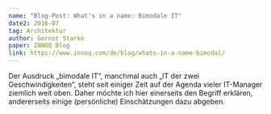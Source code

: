 ```yaml
---
name: "Blog-Post: What's in a name: Bimodale IT"
date2: 2016-07
tag: Architektur
author: Gernot Starke
paper: INNOQ Blog
link: https://www.innoq.com/de/blog/whats-in-a-name-bimodal/
---
```

Der Ausdruck „bimodale IT“, manchmal auch „IT der zwei Geschwindigkeiten“, 
steht seit einiger Zeit auf der Agenda vieler IT-Manager ziemlich weit oben. 
Daher möchte ich hier einerseits den Begriff erklären, andererseits einige (persönliche) Einschätzungen dazu abgeben.